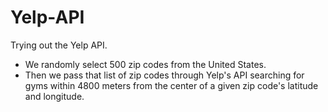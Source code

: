 # Yelp-API
Trying out the Yelp API.
* We randomly select 500 zip codes from the United States.
* Then we pass that list of zip codes through Yelp's API searching for gyms within 4800 meters from the center of a given zip code's latitude and longitude.
